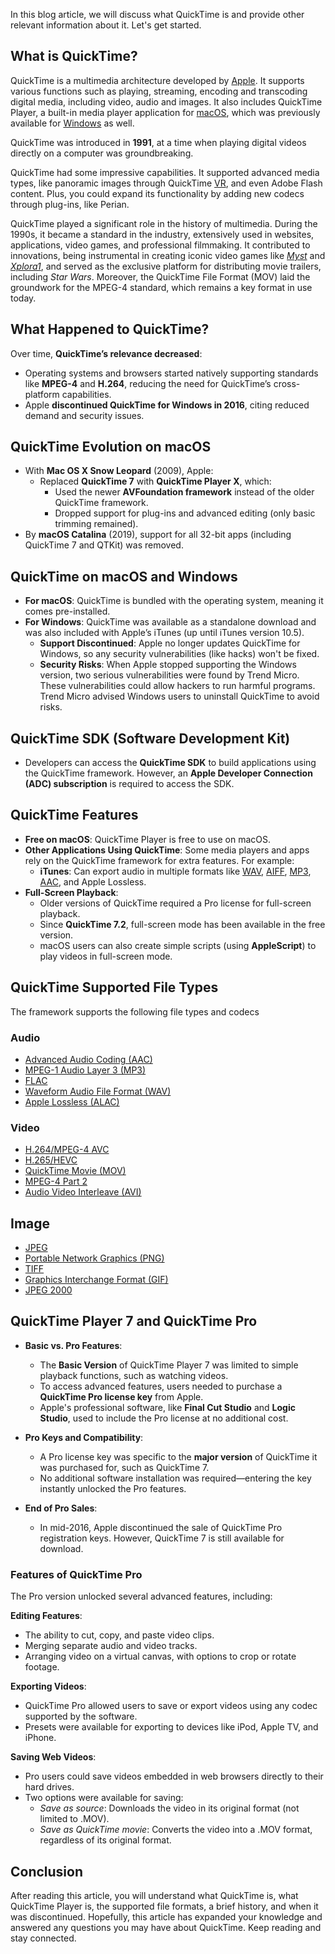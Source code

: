 In this blog article, we will discuss what QuickTime is and provide other relevant information about it. Let's get started.

## What is QuickTime?

QuickTime is a multimedia architecture developed by [Apple][1]. It supports various functions such as playing, streaming, encoding and transcoding digital media, including video, audio and images. It also includes QuickTime Player, a built-in media player application for [macOS][2], which was previously available for [Windows][6] as well.

QuickTime was introduced in **1991**, at a time when playing digital videos directly on a computer was groundbreaking.

QuickTime had some impressive capabilities. It supported advanced media types, like panoramic images through QuickTime [VR][3], and even Adobe Flash content. Plus, you could expand its functionality by adding new codecs through plug-ins, like Perian.

QuickTime played a significant role in the history of multimedia. During the 1990s, it became a standard in the industry, extensively used in websites, applications, video games, and professional filmmaking. It contributed to innovations, being instrumental in creating iconic video games like [_Myst_][4] and [_Xplora1_][5], and served as the exclusive platform for distributing movie trailers, including _Star Wars_. Moreover, the QuickTime File Format (MOV) laid the groundwork for the MPEG-4 standard, which remains a key format in use today.

## What Happened to QuickTime?

Over time, **QuickTime’s relevance decreased**:

-   Operating systems and browsers started natively supporting standards like **MPEG-4** and **H.264**, reducing the need for QuickTime’s cross-platform capabilities.
-   Apple **discontinued QuickTime for Windows in 2016**, citing reduced demand and security issues.

## QuickTime Evolution on macOS

-   With **Mac OS X Snow Leopard** (2009), Apple:
    -   Replaced **QuickTime 7** with **QuickTime Player X**, which:
        -   Used the newer **AVFoundation framework** instead of the older QuickTime framework.
        -   Dropped support for plug-ins and advanced editing (only basic trimming remained).
-   By **macOS Catalina** (2019), support for all 32-bit apps (including QuickTime 7 and QTKit) was removed.

## QuickTime on macOS and Windows

-   **For macOS**: QuickTime is bundled with the operating system, meaning it comes pre-installed.
-   **For Windows**: QuickTime was available as a standalone download and was also included with Apple’s iTunes (up until iTunes version 10.5).
    -   **Support Discontinued**: Apple no longer updates QuickTime for Windows, so any security vulnerabilities (like hacks) won't be fixed.
    -   **Security Risks**: When Apple stopped supporting the Windows version, two serious vulnerabilities were found by Trend Micro. These vulnerabilities could allow hackers to run harmful programs. Trend Micro advised Windows users to uninstall QuickTime to avoid risks.

## QuickTime SDK (Software Development Kit)

-   Developers can access the **QuickTime SDK** to build applications using the QuickTime framework. However, an **Apple Developer Connection (ADC) subscription** is required to access the SDK.

## QuickTime Features

-   **Free on macOS**: QuickTime Player is free to use on macOS.
-   **Other Applications Using QuickTime**: Some media players and apps rely on the QuickTime framework for extra features. For example:
    -   **iTunes**: Can export audio in multiple formats like [WAV][7], [AIFF][8], [MP3][9], [AAC][10], and Apple Lossless.
-   **Full-Screen Playback**:
    -   Older versions of QuickTime required a Pro license for full-screen playback.
    -   Since **QuickTime 7.2**, full-screen mode has been available in the free version.
    -   macOS users can also create simple scripts (using **AppleScript**) to play videos in full-screen mode.

## QuickTime Supported File Types

The framework supports the following file types and codecs

### Audio

- [Advanced Audio Coding (AAC)][10]
- [MPEG-1 Audio Layer 3 (MP3)][9]
- [FLAC][11]
- [Waveform Audio File Format (WAV)][7]
- [Apple Lossless (ALAC)][12]

### Video

- [H.264/MPEG-4 AVC][13]
- [H.265/HEVC][14]
- [QuickTime Movie (MOV)][15]
- [MPEG-4 Part 2][16]
- [Audio Video Interleave (AVI)][17]

## Image

- [JPEG][18]
- [Portable Network Graphics (PNG)][19]
- [TIFF][20]
- [Graphics Interchange Format (GIF)][21]
- [JPEG 2000][22]

## **QuickTime Player 7 and QuickTime Pro**

-   **Basic vs. Pro Features**:
    
    -   The **Basic Version** of QuickTime Player 7 was limited to simple playback functions, such as watching videos.
    -   To access advanced features, users needed to purchase a **QuickTime Pro license key** from Apple.
    -   Apple's professional software, like **Final Cut Studio** and **Logic Studio**, used to include the Pro license at no additional cost.
-   **Pro Keys and Compatibility**:
    
    -   A Pro license key was specific to the **major version** of QuickTime it was purchased for, such as QuickTime 7.
    -   No additional software installation was required—entering the key instantly unlocked the Pro features.
-   **End of Pro Sales**:
    
    -   In mid-2016, Apple discontinued the sale of QuickTime Pro registration keys. However, QuickTime 7 is still available for download.

### Features of QuickTime Pro

The Pro version unlocked several advanced features, including:

**Editing Features**:

-   The ability to cut, copy, and paste video clips.
-   Merging separate audio and video tracks.
-   Arranging video on a virtual canvas, with options to crop or rotate footage.

**Exporting Videos**:

-   QuickTime Pro allowed users to save or export videos using any codec supported by the software.
-   Presets were available for exporting to devices like iPod, Apple TV, and iPhone.

**Saving Web Videos**:

-   Pro users could save videos embedded in web browsers directly to their hard drives.
-   Two options were available for saving:
    -   _Save as source_: Downloads the video in its original format (not limited to .MOV).
    -   _Save as QuickTime movie_: Converts the video into a .MOV format, regardless of its original format.

## Conclusion

After reading this article, you will understand what QuickTime is, what QuickTime Player is, the supported file formats, a brief history, and when it was discontinued. Hopefully, this article has expanded your knowledge and answered any questions you may have about QuickTime. Keep reading and stay connected.

[1]: https://en.wikipedia.org/wiki/Apple_Inc.
[2]: https://en.wikipedia.org/wiki/MacOS
[3]: https://en.wikipedia.org/wiki/Microsoft_Windows
[4]: https://en.wikipedia.org/wiki/Myst
[5]: https://en.wikipedia.org/wiki/Xplora1
[6]: https://en.wikipedia.org/wiki/Microsoft_Windows
[7]: https://docs.fileformat.com/audio/wav/
[8]: https://docs.fileformat.com/audio/aiff/
[9]: https://docs.fileformat.com/audio/mp3/
[10]: https://docs.fileformat.com/audio/aac/
[11]: https://docs.fileformat.com/audio/flac/
[12]: https://docs.fileformat.com/audio/alac/
[13]: https://en.wikipedia.org/wiki/Advanced_Video_Coding
[14]: https://en.wikipedia.org/wiki/High_Efficiency_Video_Coding
[15]: https://docs.fileformat.com/video/mov/
[16]: https://docs.fileformat.com/video/mjpeg/
[17]: https://docs.fileformat.com/video/avi/
[18]: https://docs.fileformat.com/image/jpeg/
[19]: https://docs.fileformat.com/image/png/
[20]: https://docs.fileformat.com/image/tiff/
[21]: https://docs.fileformat.com/image/gif/
[22]: https://docs.fileformat.com/image/jp2/
